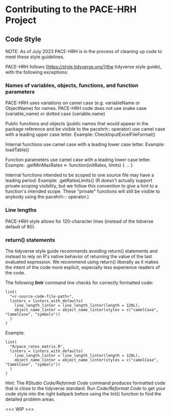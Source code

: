 # Contributing to the PACE-HRH Project

## Code Style

NOTE: As of July 2023 PACE-HRH is in the process of cleaning up code to meet these style guidelines.

PACE-HRH follows [https://style.tidyverse.org/](the tidyverse style guide), with the following exceptions:

### Names of variables, objects, functions, and function parameters

PACE-HRH uses variations on camel case (e.g. variableName or ObjectName) for names. PACE-HRH code does not use snake case (variable_name) or dotted case (variable.name)

Public functions and objects (public names that would appear in the package reference and be visible to the pacehrh:: operator) use camel case with a leading upper case letter. Example: CheckInputExcelFileFormat()

Internal functions use camel case with a leading lower case letter. Example: loadTable()

Function parameters use camel case with a leading lower case letter. Example: .getMinMaxRates <- function(initRates, limits) { ... }

Internal functions intended to be scoped to one source file may have a leading period: Example: .getRatesLimits() (R doesn't actually support private scoping visibility, but we follow this convention to give a hint to a function's intended scope. These "private" functions will still be visible to anybody using the pacehrh::: operator.)

### Line lengths
PACE-HRH style allows for 120-character lines (instead of the tidverse default of 80).

### return() statements
The tidyverse style guide recommends avoiding return() statements and instead to rely on R's native behavior of returning the value of the last evaluated expression. We recommend using return() liberally as it makes the intent of the code more explicit, especially less experience readers of the code. 

The following __lintr__ command line checks for correctly formatted code:

```
lint(
  "<r-source-code-file-path>",
  linters = linters_with_defaults(
    line_length_linter = line_length_linter(length = 120L),
    object_name_linter = object_name_linter(styles = c("camelCase", "CamelCase", "symbols"))
  )
)
```
Example:

```
lint(
  "R/pace_rates_matrix.R",
  linters = linters_with_defaults(
    line_length_linter = line_length_linter(length = 120L),
    object_name_linter = object_name_linter(styles = c("camelCase", "CamelCase", "symbols"))
  )
)
```

Hint: The RStudio _Code/Reformat Code_ command produces formatted code that is close to the tidyverse standard. Run _Code/Reformat Code_ to get your code style into the right ballpark before using the lint() function to find the detailed problem areas.



<<< WIP >>>
